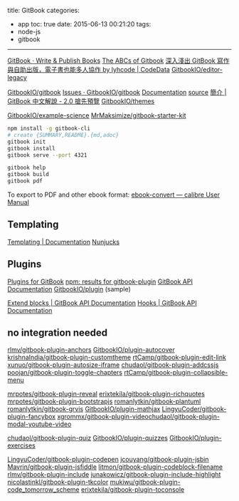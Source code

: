 title: GitBook
categories:
  - app
toc: true
date: 2015-06-13 00:21:20
tags:
- node-js
- gitbook
---

[GitBook · Write & Publish Books](https://www.gitbook.com/)
[The ABCs of Gitbook](http://coquicoders.org/gitbook-aka-idk-what-to-call-it/)
[深入淺出 GitBook 寫作與自助出版，電子書也能多人協作 by lyhcode | CodeData](http://www.codedata.com.tw/social-coding/gitbook-self-publishing/)
[GitbookIO/editor-legacy](https://github.com/GitbookIO/editor-legacy)

[GitbookIO/gitbook](https://github.com/GitbookIO/gitbook)
[Issues · GitbookIO/gitbook](https://github.com/GitbookIO/gitbook/issues)
[Documentation](http://help.gitbook.com/) [source](https://github.com/GitbookIO/documentation)
[簡介 | GitBook 中文解說 - 2.0 搶先預覽](http://wastemobile.gitbooks.io/gitbook-chinese/content/)
[GitbookIO/themes](https://github.com/GitbookIO/themes)


[GitbookIO/example-science](https://github.com/GitbookIO/example-science)
[MrMaksimize/gitbook-starter-kit](https://github.com/MrMaksimize/gitbook-starter-kit)

```sh
npm install -g gitbook-cli
# create {SUMMARY,README}.{md,adoc}
gitbook init
gitbook install
gitbook serve --port 4321

gitbook help 
gitbook build
gitbook pdf
```

To export to PDF and other ebook format:
[ebook-convert — calibre User Manual](http://manual.calibre-ebook.com/cli/ebook-convert.html)

## Templating

[Templating | Documentation](http://help.gitbook.com/format/templating.html)
[Nunjucks](https://mozilla.github.io/nunjucks/)

## Plugins

[Plugins for GitBook](http://plugins.gitbook.com/) 
[npm: results for gitbook-plugin](https://www.npmjs.com/search?q=gitbook-plugin)
[GitBook API Documentation](http://developer.gitbook.com/)
[GitbookIO/plugin](https://github.com/GitbookIO/plugin) (sample)

[Extend blocks | GitBook API Documentation](http://developer.gitbook.com/plugins/blocks.html)
[Hooks | GitBook API Documentation](http://developer.gitbook.com/plugins/hooks.html)

## no integration needed

[rlmv/gitbook-plugin-anchors](https://github.com/rlmv/gitbook-plugin-anchors)
[GitbookIO/plugin-autocover](https://github.com/GitbookIO/plugin-autocover)
[krishnaIndia/gitbook-plugin-customtheme](https://github.com/krishnaIndia/gitbook-plugin-customtheme)
[rtCamp/gitbook-plugin-edit-link](https://github.com/rtCamp/gitbook-plugin-edit-link)
[xunuo/gitbook-plugin-autosize-iframe](https://github.com/xunuo/gitbook-plugin-autosize-iframe)
[chudaol/gitbook-plugin-addcssjs](https://github.com/chudaol/gitbook-plugin-addcssjs)
[poojan/gitbook-plugin-toggle-chapters](https://github.com/poojan/gitbook-plugin-toggle-chapters)
[rtCamp/gitbook-plugin-collapsible-menu](https://github.com/rtCamp/gitbook-plugin-collapsible-menu)

[mrpotes/gitbook-plugin-reveal](https://github.com/mrpotes/gitbook-plugin-reveal)
[erixtekila/gitbook-plugin-richquotes](https://github.com/erixtekila/gitbook-plugin-richquotes)
[mrpotes/gitbook-plugin-bootstrapjs](https://github.com/mrpotes/gitbook-plugin-bootstrapjs)
[romanlytkin/gitbook-plantuml](https://github.com/romanlytkin/gitbook-plantuml)
[romanlytkin/gitbook-grvis](https://github.com/romanlytkin/gitbook-grvis)
[GitbookIO/plugin-mathjax](https://github.com/GitbookIO/plugin-mathjax)
[LingyuCoder/gitbook-plugin-fancybox](https://github.com/LingyuCoder/gitbook-plugin-fancybox)
[xgrommx/gitbook-plugin-video](https://github.com/xgrommx/gitbook-plugin-video)[chudaol/gitbook-plugin-modal-youtube-video](https://github.com/chudaol/gitbook-plugin-modal-youtube-video)

[chudaol/gitbook-plugin-quiz](https://github.com/chudaol/gitbook-plugin-quiz)
[GitbookIO/plugin-quizzes](https://github.com/GitbookIO/plugin-quizzes)
[GitbookIO/plugin-exercises](https://github.com/GitbookIO/plugin-exercises)

[LingyuCoder/gitbook-plugin-codepen](https://github.com/LingyuCoder/gitbook-plugin-codepen)
[jcouyang/gitbook-plugin-jsbin](https://github.com/jcouyang/gitbook-plugin-jsbin)
[Mavrin/gitbook-plugin-jsfiddle](https://github.com/Mavrin/gitbook-plugin-jsfiddle)
[litmon/gitbook-plugin-codeblock-filename](https://github.com/litmon/gitbook-plugin-codeblock-filename)
[rlmv/gitbook-plugin-include](https://github.com/rlmv/gitbook-plugin-include)
[junakowicz/gitbook-plugin-include-highlight](https://github.com/junakowicz/gitbook-plugin-include-highlight)
[nicolastinkl/gitbook-plugin-tkcolor](https://github.com/nicolastinkl/gitbook-plugin-tkcolor)
[mukiwu/gitbook-plugin-code_tomorrow_scheme](https://github.com/mukiwu/gitbook-plugin-code_tomorrow_scheme)
[erixtekila/gitbook-plugin-toconsole](https://github.com/erixtekila/gitbook-plugin-toconsole)

